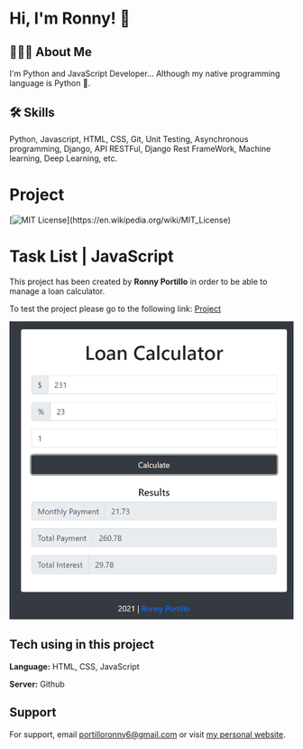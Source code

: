# Hi, I'm Ronny! 👋

## 👨🏾‍💻 About Me

I'm Python and JavaScript Developer... Although my native programming language is Python 🐍.

## 🛠 Skills

Python, Javascript, HTML, CSS, Git, Unit Testing, Asynchronous programming, Django, API RESTFul, Django Rest FrameWork, Machine learning, Deep Learning, etc.

# Project

[![MIT License](https://img.shields.io/apm/l/atomic-design-ui.svg?)](https://en.wikipedia.org/wiki/MIT_License)

# Task List | JavaScript

This project has been created by **Ronny Portillo** in order to be able to manage a loan calculator.

To test the project please go to the following link: <a href="https://portilloronny6.github.io/tasklist-js.github.io/" target="_blank">Project</a>

![Logo](Screenshot_2.png)

## Tech using in this project

**Language:** HTML, CSS, JavaScript

**Server:** Github

## Support

For support, email portilloronny6@gmail.com or visit <a href="https://portilloronny6.github.io/website/" target="_blank">my personal website</a>.
